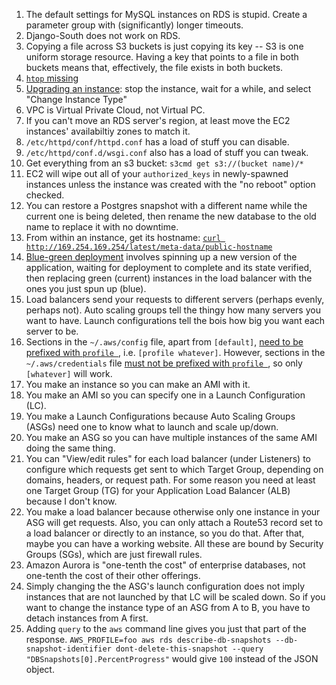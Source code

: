 1. The default settings for MySQL instances on RDS is stupid. Create a parameter group with (significantly) longer timeouts.
1. Django-South does not work on RDS.
1. Copying a file across S3 buckets is just copying its key -- S3 is one uniform storage resource. Having a key that points to a file in both buckets means that, effectively, the file exists in both buckets.
1. [`htop` missing](http://aws.blandnet.org/wordpress/htop-install/)
1. [Upgrading an instance](http://stackoverflow.com/a/8243307/1558430): stop the instance, wait for a while, and select "Change Instance Type"
1. VPC is Virtual Private Cloud, not Virtual PC.
1. If you can't move an RDS server's region, at least move the EC2 instances' availabiltiy zones to match it.
1. `/etc/httpd/conf/httpd.conf` has a load of stuff you can disable.
1. `/etc/httpd/conf.d/wsgi.conf` also has a load of stuff you can tweak.
1. Get everything from an s3 bucket: `s3cmd get s3://(bucket name)/*`
1. EC2 will wipe out all of your `authorized_keys` in newly-spawned instances unless the instance was created with the "no reboot" option checked.
1. You can restore a Postgres snapshot with a different name while the current one is being deleted, then rename the new database to the old name to replace it with no downtime.
1. From within an instance, get its hostname: [`curl http://169.254.169.254/latest/meta-data/public-hostname`](http://serverfault.com/questions/403440/print-external-host-name-of-ec2-instance)
1. [Blue-green deployment](http://martinfowler.com/bliki/BlueGreenDeployment.html) involves spinning up a new version of the application, waiting for deployment to complete and its state verified, then replacing green (current) instances in the load balancer with the ones you just spun up (blue).
1. Load balancers send your requests to different servers (perhaps evenly, perhaps not). Auto scaling groups tell the thingy how many servers you want to have. Launch configurations tell the bois how big you want each server to be.
1. Sections in the `~/.aws/config` file, apart from `[default]`, [need to be prefixed with `profile `](http://boto3.readthedocs.io/en/latest/guide/configuration.html#aws-config-file), i.e. `[profile whatever]`. However, sections in the `~/.aws/credentials` file [must not be prefixed with `profile `](http://boto3.readthedocs.io/en/latest/guide/configuration.html#shared-credentials-file), so only `[whatever]` will work.
1. You make an instance so you can make an AMI with it.
1. You make an AMI so you can specify one in a Launch Configuration (LC).
1. You make a Launch Configurations because Auto Scaling Groups (ASGs) need one to know what to launch and scale up/down.
1. You make an ASG so you can have multiple instances of the same AMI doing the same thing.
1. You can "View/edit rules" for each load balancer (under Listeners) to configure which requests get sent to which Target Group, depending on domains, headers, or request path. For some reason you need at least one Target Group (TG) for your Application Load Balancer (ALB) because I don't know.
1. You make a load balancer because otherwise only one instance in your ASG will get requests. Also, you can only attach a Route53 record set to a load balancer or directly to an instance, so you do that. After that, maybe you can have a working website. All these are bound by Security Groups (SGs), which are just firewall rules.
1. Amazon Aurora is "one-tenth the cost" of enterprise databases, not one-tenth the cost of their other offerings.
1. Simply changing the the ASG's launch configuration does not imply instances that are not launched by that LC will be scaled down. So if you want to change the instance type of an ASG from A to B, you have to detach instances from A first.
1. Adding `query` to the `aws` command line gives you just that part of the response. `AWS_PROFILE=foo aws rds describe-db-snapshots --db-snapshot-identifier dont-delete-this-snapshot --query "DBSnapshots[0].PercentProgress"` would give `100` instead of the JSON object.